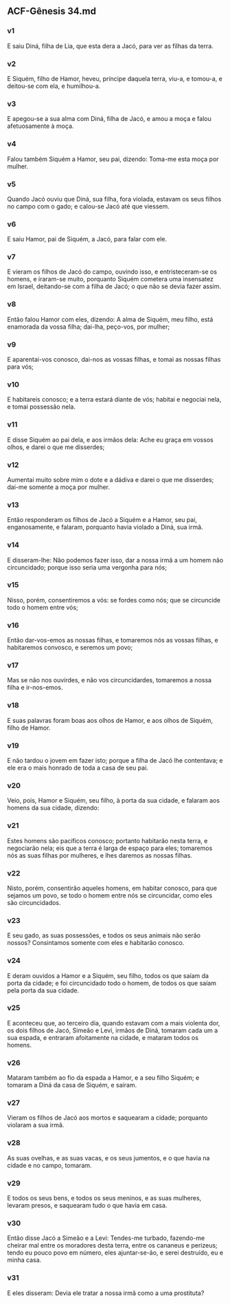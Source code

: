 ## ACF-Gênesis 34.md
### v1
 E saiu Diná, filha de Lia, que esta dera a Jacó, para ver as filhas da terra.
### v2
 E Siquém, filho de Hamor, heveu, príncipe daquela terra, viu-a, e tomou-a, e deitou-se com ela, e humilhou-a.
### v3
 E apegou-se a sua alma com Diná, filha de Jacó, e amou a moça e falou afetuosamente à moça.
### v4
 Falou também Siquém a Hamor, seu pai, dizendo: Toma-me esta moça por mulher.
### v5
 Quando Jacó ouviu que Diná, sua filha, fora violada, estavam os seus filhos no campo com o gado; e calou-se Jacó até que viessem.
### v6
 E saiu Hamor, pai de Siquém, a Jacó, para falar com ele.
### v7
 E vieram os filhos de Jacó do campo, ouvindo isso, e entristeceram-se os homens, e iraram-se muito, porquanto Siquém cometera uma insensatez em Israel, deitando-se com a filha de Jacó; o que não se devia fazer assim.
### v8
 Então falou Hamor com eles, dizendo: A alma de Siquém, meu filho, está enamorada da vossa filha; dai-lha, peço-vos, por mulher;
### v9
 E aparentai-vos conosco, dai-nos as vossas filhas, e tomai as nossas filhas para vós;
### v10
 E habitareis conosco; e a terra estará diante de vós; habitai e negociai nela, e tomai possessão nela.
### v11
 E disse Siquém ao pai dela, e aos irmãos dela: Ache eu graça em vossos olhos, e darei o que me disserdes;
### v12
 Aumentai muito sobre mim o dote e a dádiva e darei o que me disserdes; dai-me somente a moça por mulher.
### v13
 Então responderam os filhos de Jacó a Siquém e a Hamor, seu pai, enganosamente, e falaram, porquanto havia violado a Diná, sua irmã.
### v14
 E disseram-lhe: Não podemos fazer isso, dar a nossa irmã a um homem não circuncidado; porque isso seria uma vergonha para nós;
### v15
 Nisso, porém, consentiremos a vós: se fordes como nós; que se circuncide todo o homem entre vós;
### v16
 Então dar-vos-emos as nossas filhas, e tomaremos nós as vossas filhas, e habitaremos convosco, e seremos um povo;
### v17
 Mas se não nos ouvirdes, e não vos circuncidardes, tomaremos a nossa filha e ir-nos-emos.
### v18
 E suas palavras foram boas aos olhos de Hamor, e aos olhos de Siquém, filho de Hamor.
### v19
 E não tardou o jovem em fazer isto; porque a filha de Jacó lhe contentava; e ele era o mais honrado de toda a casa de seu pai.
### v20
 Veio, pois, Hamor e Siquém, seu filho, à porta da sua cidade, e falaram aos homens da sua cidade, dizendo:
### v21
 Estes homens são pacíficos conosco; portanto habitarão nesta terra, e negociarão nela; eis que a terra é larga de espaço para eles; tomaremos nós as suas filhas por mulheres, e lhes daremos as nossas filhas.
### v22
 Nisto, porém, consentirão aqueles homens, em habitar conosco, para que sejamos um povo, se todo o homem entre nós se circuncidar, como eles são circuncidados.
### v23
 E seu gado, as suas possessões, e todos os seus animais não serão nossos? Consintamos somente com eles e habitarão conosco.
### v24
 E deram ouvidos a Hamor e a Siquém, seu filho, todos os que saíam da porta da cidade; e foi circuncidado todo o homem, de todos os que saíam pela porta da sua cidade.
### v25
 E aconteceu que, ao terceiro dia, quando estavam com a mais violenta dor, os dois filhos de Jacó, Simeão e Levi, irmãos de Diná, tomaram cada um a sua espada, e entraram afoitamente na cidade, e mataram todos os homens.
### v26
 Mataram também ao fio da espada a Hamor, e a seu filho Siquém; e tomaram a Diná da casa de Siquém, e saíram.
### v27
 Vieram os filhos de Jacó aos mortos e saquearam a cidade; porquanto violaram a sua irmã.
### v28
 As suas ovelhas, e as suas vacas, e os seus jumentos, e o que havia na cidade e no campo, tomaram.
### v29
 E todos os seus bens, e todos os seus meninos, e as suas mulheres, levaram presos, e saquearam tudo o que havia em casa.
### v30
 Então disse Jacó a Simeão e a Levi: Tendes-me turbado, fazendo-me cheirar mal entre os moradores desta terra, entre os cananeus e perizeus; tendo eu pouco povo em número, eles ajuntar-se-ão, e serei destruído, eu e minha casa.
### v31
 E eles disseram: Devia ele tratar a nossa irmã como a uma prostituta?
